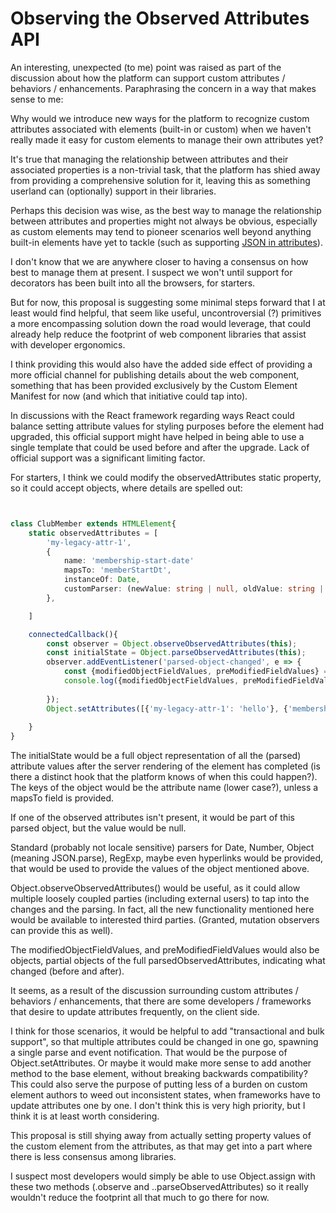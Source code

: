 # Observing the Observed Attributes API

An interesting, unexpected (to me) point was raised as part of the discussion about how the platform can support custom attributes / behaviors / enhancements.  Paraphrasing the concern in a way that makes sense to me:

Why would we introduce new ways for the platform to recognize custom attributes associated with elements (built-in or custom) when we haven't really made it easy for custom elements to manage their own attributes yet?

It's true that managing the relationship between attributes and their associated properties is a non-trivial task, that the platform has shied away from providing a comprehensive solution for it, leaving this as something userland can (optionally) support in their libraries.

Perhaps this decision was wise, as the best way to manage the relationship between attributes and properties might not always be obvious, especially as custom elements may tend to pioneer scenarios well beyond anything built-in elements have yet to tackle (such as supporting [JSON in attributes](https://www.webcomponents.org/element/@google-web-components/google-chart)).

I don't know that we are anywhere closer to having a consensus on how best to manage them at present.  I suspect we won't until support for decorators has been built into all the browsers, for starters.

But for now, this proposal is suggesting some minimal steps forward that I at least would find helpful, that seem like useful, uncontroversial (?) primitives a more encompassing solution down the road would leverage, that could already help reduce the footprint of web component libraries that assist with developer ergonomics.

I think providing this would also have the added side effect of providing a more official channel for publishing details about the web component, something that has been provided exclusively by the Custom Element Manifest for now (and which that initiative could tap into).

In discussions with the React framework regarding ways React could balance setting attribute values for styling purposes before the element had upgraded, this official support might have helped in being able to use a single template that could be used before and after the upgrade.  Lack of official support was a significant limiting factor.

For starters, I think we could modify the observedAttributes static property, so it could accept objects, where details are spelled out:

```Typescript


class ClubMember extends HTMLElement{
    static observedAttributes = [
        'my-legacy-attr-1', 
        {
            name: 'membership-start-date'
            mapsTo: 'memberStartDt',
            instanceOf: Date,
            customParser: (newValue: string | null, oldValue: string | null, instance: this) => Date(newValue)
        },

    ]

    connectedCallback(){
        const observer = Object.observeObservedAttributes(this);
        const initialState = Object.parseObservedAttributes(this);
        observer.addEventListener('parsed-object-changed', e => {
            const {modifiedObjectFieldValues, preModifiedFieldValues} = e;
            console.log({modifiedObjectFieldValues, preModifiedFieldValues});
            
        });
        Object.setAttributes([{'my-legacy-attr-1': 'hello'}, {'membership-start-date': '2024-11-10'}]);
        
    }
}
```

The initialState would be a full object representation of all the (parsed) attribute values after the server rendering of the element has completed (is there a distinct hook that the platform knows of when this could happen?).  The keys of the object would be the attribute name (lower case?), unless a mapsTo field is provided.  

If one of the observed attributes isn't present, it would be part of this parsed object, but the value would be null.

Standard (probably not locale sensitive) parsers for Date, Number, Object (meaning JSON.parse), RegExp, maybe even hyperlinks would be provided, that would be used to provide the values of the object mentioned above.

Object.observeObservedAttributes() would be useful, as it could allow multiple loosely coupled parties (including external users) to tap into the changes and the parsing.  In fact, all the new functionality mentioned here would be available to interested third parties. (Granted, mutation observers can provide this as well).

The modifiedObjectFieldValues, and preModifiedFieldValues would also be objects, partial objects of the full parsedObservedAttributes, indicating what changed (before and after).  

It seems, as a result of the discussion surrounding custom attributes / behaviors / enhancements, that there are some developers / frameworks that desire to update attributes frequently, on the client side.

I think for those scenarios, it would be helpful to  add "transactional and bulk support", so that multiple attributes could be changed in one go, spawning a single parse and event notification.  That would be the purpose of Object.setAttributes.  Or maybe it would make more sense to add another method to the base element, without breaking backwards compatibility?  This could also serve the purpose of putting less of a burden on custom element authors to weed out inconsistent states, when frameworks have to update attributes one by one.  I don't think this is very high priority, but I think it is at least worth considering.

This proposal is still shying away from actually setting property values of the custom element from the attributes, as that may get into a part where there is less consensus among libraries.

I suspect most developers would simply be able to use Object.assign with these two methods (.observe and ..parseObservedAttributes) so it really wouldn't reduce the footprint all that much to go there for now.

